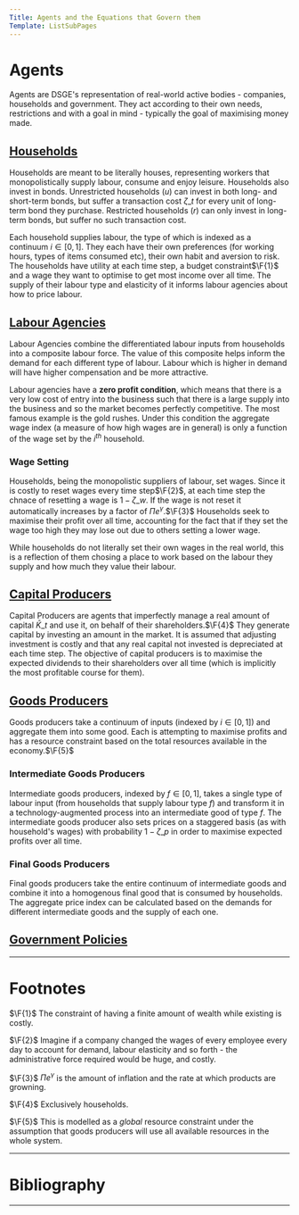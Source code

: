 ```yaml
---
Title: Agents and the Equations that Govern them
Template: ListSubPages
---
```


# Agents
$\newcommand{\F}[1]{^{[\text{F}#1]}}$$\newcommand{\C}[2]{^{[#1\text{, p.#2}]}}$$\newcommand{\c}[1]{^{[#1]}}$$\newcommand{\Ci}[2]{^{[#1\text{, #2}]}}$
Agents are DSGE's representation of real-world active bodies - companies, households and government. They act according to their own needs, restrictions and with a goal in mind - typically the goal of maximising money made.

## [Households](course/finance/quantitative-easing/modelling/technical-appendix/agents/households)

Households are meant to be literally houses, representing workers that monopolistically supply labour, consume and enjoy leisure. Households also invest in bonds. Unrestricted households ($u$) can invest in both long- and short-term bonds, but suffer a transaction cost $\zeta\_t$ for every unit of long-term bond they purchase. Restricted households ($r$) can only invest in long-term bonds, but suffer no such transaction cost.

Each household supplies labour, the type of which is indexed as a continuum $i\in[0,1]$. They each have their own preferences (for working hours, types of items consumed etc), their own habit and aversion to risk. The households have utility at each time step, a budget constraint$\F{1}$ and a wage they want to optimise to get most income over all time. The supply of their labour type and elasticity of it informs labour agencies about how to price labour.

## [Labour Agencies](course/finance/quantitative-easing/modelling/technical-appendix/agents/labour-agencies)

Labour Agencies combine the differentiated labour inputs from households into a composite labour force. The value of this composite helps inform the demand for each different type of labour. Labour which is higher in demand will have higher compensation and be more attractive.

Labour agencies have a **zero profit condition**, which means that there is a very low cost of entry into the business such that there is a large supply into the business and so the market becomes perfectly competitive. The most famous example is the gold rushes. Under this condition the aggregate wage index (a measure of how high wages are in general) is only a function of the wage set by the $i^{th}$ household.

### Wage Setting

Households, being the monopolistic suppliers of labour, set wages. Since it is costly to reset wages every time step$\F{2}$, at each time step the chnace of resetting a wage is $1-\zeta\_w$. If the wage is not reset it automatically increases by a factor of $\Pi e^\gamma$.$\F{3}$ Households seek to maximise their profit over all time, accounting for the fact that if they set the wage too high they may lose out due to others setting a lower wage.

While households do not literally set their own wages in the real world, this is a reflection of them chosing a place to work based on the labour they supply and how much they value their labour.

## [Capital Producers](course/finance/quantitative-easing/modelling/technical-appendix/agents/capital-producers)

Capital Producers are agents that imperfectly manage a real amount of capital $\bar{K}\_t$ and use it, on behalf of their shareholders.$\F{4}$ They generate capital by investing an amount in the market. It is assumed that adjusting investment is costly and that any real capital not invested is depreciated at each time step. The objective of capital producers is to maximise the expected dividends to their shareholders over all time (which is implicitly the most profitable course for them).

## [Goods Producers](course/finance/quantitative-easing/modelling/technical-appendix/agents/goods-producers)

Goods producers take a continuum of inputs (indexed by $i\in[0,1]$) and aggregate them into some good. Each is attempting to maximise profits and has a resource constraint based on the total resources available in the economy.$\F{5}$

### Intermediate Goods Producers

Intermediate goods producers, indexed by $f\in[0,1]$, takes a single type of labour input (from households that supply labour type $f$) and transform it in a technology-augmented process into an intermediate good of type $f$. The intermediate goods producer also sets prices on a staggered basis (as with household's wages) with probability $1-\zeta\_p$ in order to maximise expected profits over all time.

### Final Goods Producers

Final goods producers take the entire continuum of intermediate goods and combine it into a homogenous final good that is consumed by households. The aggregate price index can be calculated based on the demands for different intermediate goods and the supply of each one.

## [Government Policies](course/finance/quantitative-easing/modelling/technical-appendix/agents/government)

---

# Footnotes

$\F{1}$ The constraint of having a finite amount of wealth while existing is costly.

$\F{2}$ Imagine if a company changed the wages of every employee every day to account for demand, labour elasticity and so forth - the administrative force required would be huge, and costly.

$\F{3}$ $\Pi e^\gamma$ is the amount of inflation and the rate at which products are growning.

$\F{4}$ Exclusively households.

$\F{5}$ This is modelled as a *global* resource constraint under the assumption that goods producers will use all available resources in the whole system.

---

# Bibliography

---
